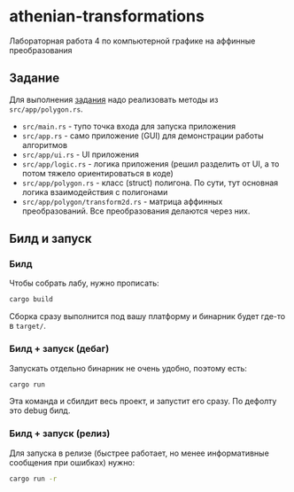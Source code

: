 # athenian-transformations
Лабораторная работа 4 по компьютерной графике на аффинные преобразования

## Задание
Для выполнения [задания](https://edu.mmcs.sfedu.ru/mod/assign/view.php?id=15774) надо реализовать методы из `src/app/polygon.rs`.

- `src/main.rs` - тупо точка входа для запуска приложения
- `src/app.rs` - само приложение (GUI) для демонстрации работы алгоритмов
- `src/app/ui.rs` - UI приложения
- `src/app/logic.rs` - логика приложения (решил разделить от UI, а то потом тяжело ориентироваться в коде)
- `src/app/polygon.rs` - класс (struct) полигона. По сути, тут основная логика взаимодействия с полигонами
- `src/app/polygon/transform2d.rs` - матрица аффинных преобразований. Все преобразования делаются через них.

## Билд и запуск
### Билд
Чтобы собрать лабу, нужно прописать:
```sh
cargo build
```
Сборка сразу выполнится под вашу платформу и бинарник будет где-то в `target/`.

### Билд + запуск (дебаг)
Запускать отдельно бинарник не очень удобно, поэтому есть:
```sh
cargo run
```
Эта команда и сбилдит весь проект, и запустит его сразу. По дефолту это debug билд.

### Билд + запуск (релиз)
Для запуска в релизе (быстрее работает, но менее информативные сообщения при ошибках) нужно:
```sh
cargo run -r
```
